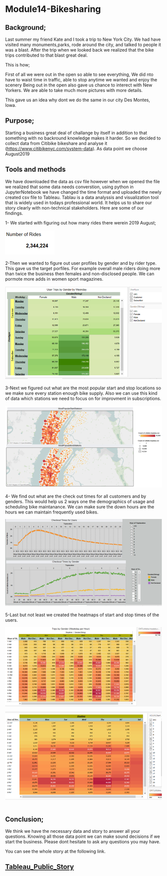 # Module14-Bikesharing

## Background;

Last summer my friend Kate and I took a trip to New York City. We had have visited many monuments,parks, rode around the city, and talked to people it was a blast. After the trip when we looked back we realized that the bike trips contributed to that blast great deal. 

This is how; 

First of all we were out in the open so able to see everything, 
We did nto have to waist time in traffic, able to stop anytime we wanted and enjoy the scenery
Being out in the open also gave us chance to interect with New Yorkers.
We are able to take much more pictures with more details.

This gave us an idea why dont we do the same in our city Des Montes, Iowa.

## Purpose;
Starting a business great deal of challange by itself in addition to that something with no backround knowledge makes it harder. So we decided to collect data from Citibike bikeshare and analyse it (https://www.citibikenyc.com/system-data). As data point we choose August2019

## Tools and methods
We have downloaded the data  as csv file however when we opened the file we realized that some data needs converstion, using python in JupyterNotebook we have changed the time format and uploaded the newly created csv file to Tableau.
Tablau is a data analyssis and visualization tool that is widely used in todays professional world. It helps us to share our story clearly with non-technical stakeholders.
Here are some of our findings.



1- We started with figuring out how many rides there werein 2019 August;
<br>
<br>
![](https://github.com/4renginy/Module14-Bikesharing/blob/main/%23ofrides.PNG)
<br>
<br>
2-Then we wanted to figure out user profiles by gender and by rider type. This gave us the target porfiles. For example overall male riders doing more than twice the business then females and non-disclosed people. We can pormote more adds in women sport magazines.
<br>
<br>
![](https://github.com/4renginy/Module14-Bikesharing/blob/main/weekday_trips_by%20gender.PNG)
<br>
<br>
3-Next we figured out what are the most popular start and stop locations so we make sure every station enough bike supply. Also we can use this kind of data which stations we need to focus on for improvment in subscriptions.
<br>
<br>
![](https://github.com/4renginy/Module14-Bikesharing/blob/main/PopularEndStartPoints.PNG)
<br>
<br>
4- We find out what are the check out times for all customers and by genders. This would help us 2 ways one the demographics of usage and scheduling bike maintanance. We can make sure the down hours are the hours we can maintain frequently used bikes.

![](https://github.com/4renginy/Module14-Bikesharing/blob/main/Checkout_Times.PNG)
<br>
<br>
5-Last but not least we created the heatmaps of start and stop times of the users.

![](https://github.com/4renginy/Module14-Bikesharing/blob/main/trips_by%20gender.PNG)

![](https://github.com/4renginy/Module14-Bikesharing/blob/main/stoptimes_heatmap.PNG)
<br>
<br>
## Conclusion;

We think we have the necessary data and story to answer all your questions. Knowing all those data point we can make sound decisions if we start the business. Please dont hesitate to ask any questions you may have.

You can see the whole story at the following link.
<h2 style: color:red;>

[Tableau_Public_Story](https://public.tableau.com/profile/ren5313#!/vizhome/CitiBike_Challange/NYCBikeShare)

</h2>


